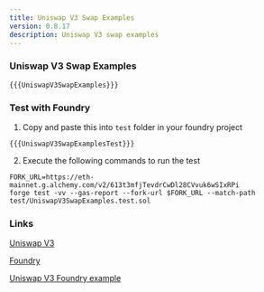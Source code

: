 ```yaml
---
title: Uniswap V3 Swap Examples
version: 0.8.17
description: Uniswap V3 swap examples
---
```


### Uniswap V3 Swap Examples

```solidity
{{{UniswapV3SwapExamples}}}
```

### Test with Foundry

1. Copy and paste this into `test` folder in your foundry project

```solidity
{{{UniswapV3SwapExamplesTest}}}
```

2. Execute the following commands to run the test

```shell
FORK_URL=https://eth-mainnet.g.alchemy.com/v2/613t3mfjTevdrCwDl28CVvuk6wSIxRPi
forge test -vv --gas-report --fork-url $FORK_URL --match-path test/UniswapV3SwapExamples.test.sol
```

### Links

<a href="https://docs.uniswap.org/protocol/guides/swaps/single-swaps" target="__blank">Uniswap V3</a>

<a href="https://github.com/foundry-rs/foundry" target="__blank">Foundry</a>

<a href="https://github.com/t4sk/defi-notes" target="__blank">Uniswap V3 Foundry example</a>
